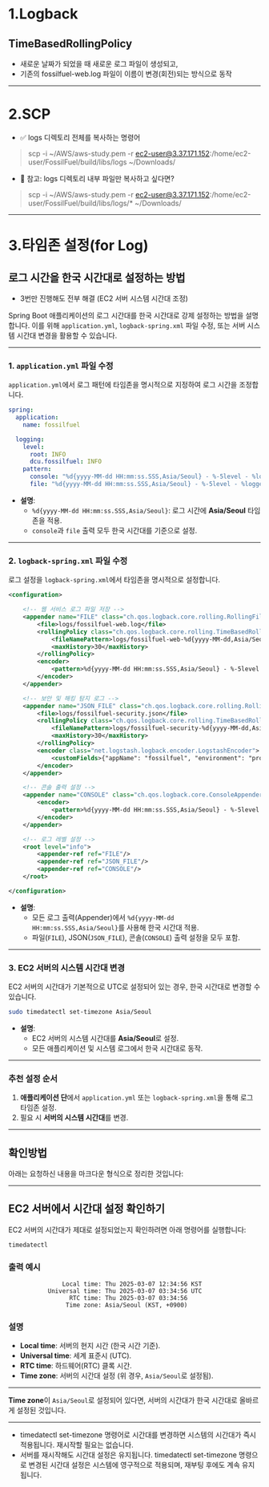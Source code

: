 
# 1.Logback
## TimeBasedRollingPolicy
* 새로운 날짜가 되었을 때 새로운 로그 파일이 생성되고,
* 기존의 fossilfuel-web.log 파일이 이름이 변경(회전)되는 방식으로 동작
---

# 2.SCP
- ✅ logs 디렉토리 전체를 복사하는 명령어
> scp -i ~/AWS/aws-study.pem -r ec2-user@3.37.171.152:/home/ec2-user/FossilFuel/build/libs/logs ~/Downloads/

- 📌 참고: logs 디렉토리 내부 파일만 복사하고 싶다면?
> scp -i ~/AWS/aws-study.pem -r ec2-user@3.37.171.152:/home/ec2-user/FossilFuel/build/libs/logs/* ~/Downloads/


---
# 3.타임존 설정(for Log)


## 로그 시간을 한국 시간대로 설정하는 방법
- 3번만 진행해도 전부 해결 (EC2 서버 시스템 시간대 조정)

Spring Boot 애플리케이션의 로그 시간대를 한국 시간대로 강제 설정하는 방법을 설명합니다. 이를 위해 `application.yml`, `logback-spring.xml` 파일 수정, 또는 서버 시스템 시간대 변경을 활용할 수 있습니다.

---

### 1. **`application.yml` 파일 수정**
`application.yml`에서 로그 패턴에 타임존을 명시적으로 지정하여 로그 시간을 조정합니다.

```yaml
spring:
  application:
    name: fossilfuel

  logging:
    level:
      root: INFO
      dcu.fossilfuel: INFO
    pattern:
      console: "%d{yyyy-MM-dd HH:mm:ss.SSS,Asia/Seoul} - %-5level - %logger{36} - %msg%n"
      file: "%d{yyyy-MM-dd HH:mm:ss.SSS,Asia/Seoul} - %-5level - %logger{36} - %msg%n"
```

- **설명**:
    - `%d{yyyy-MM-dd HH:mm:ss.SSS,Asia/Seoul}`: 로그 시간에 **Asia/Seoul** 타임존을 적용.
    - `console`과 `file` 출력 모두 한국 시간대를 기준으로 설정.

---

### 2. **`logback-spring.xml` 파일 수정**
로그 설정을 `logback-spring.xml`에서 타임존을 명시적으로 설정합니다.

```xml
<configuration>

    <!-- 웹 서비스 로그 파일 저장 -->
    <appender name="FILE" class="ch.qos.logback.core.rolling.RollingFileAppender">
        <file>logs/fossilfuel-web.log</file>
        <rollingPolicy class="ch.qos.logback.core.rolling.TimeBasedRollingPolicy">
            <fileNamePattern>logs/fossilfuel-web-%d{yyyy-MM-dd,Asia/Seoul}.log</fileNamePattern>
            <maxHistory>30</maxHistory>
        </rollingPolicy>
        <encoder>
            <pattern>%d{yyyy-MM-dd HH:mm:ss.SSS,Asia/Seoul} - %-5level - %logger{36} - %msg%n</pattern>
        </encoder>
    </appender>

    <!-- 보안 및 해킹 탐지 로그 -->
    <appender name="JSON_FILE" class="ch.qos.logback.core.rolling.RollingFileAppender">
        <file>logs/fossilfuel-security.json</file>
        <rollingPolicy class="ch.qos.logback.core.rolling.TimeBasedRollingPolicy">
            <fileNamePattern>logs/fossilfuel-security-%d{yyyy-MM-dd,Asia/Seoul}.json</fileNamePattern>
            <maxHistory>30</maxHistory>
        </rollingPolicy>
        <encoder class="net.logstash.logback.encoder.LogstashEncoder">
            <customFields>{"appName": "fossilfuel", "environment": "production"}</customFields>
        </encoder>
    </appender>

    <!-- 콘솔 출력 설정 -->
    <appender name="CONSOLE" class="ch.qos.logback.core.ConsoleAppender">
        <encoder>
            <pattern>%d{yyyy-MM-dd HH:mm:ss.SSS,Asia/Seoul} - %-5level - %logger{36} - %msg%n</pattern>
        </encoder>
    </appender>

    <!-- 로그 레벨 설정 -->
    <root level="info">
        <appender-ref ref="FILE"/>
        <appender-ref ref="JSON_FILE"/>
        <appender-ref ref="CONSOLE"/>
    </root>

</configuration>
```

- **설명**:
    - 모든 로그 출력(Appender)에서 `%d{yyyy-MM-dd HH:mm:ss.SSS,Asia/Seoul}`를 사용해 한국 시간대 적용.
    - 파일(`FILE`), JSON(`JSON_FILE`), 콘솔(`CONSOLE`) 출력 설정을 모두 포함.

---

### 3. **EC2 서버의 시스템 시간대 변경**
EC2 서버의 시간대가 기본적으로 UTC로 설정되어 있는 경우, 한국 시간대로 변경할 수 있습니다.

```bash
sudo timedatectl set-timezone Asia/Seoul
```

- **설명**:
    - EC2 서버의 시스템 시간대를 **Asia/Seoul**로 설정.
    - 모든 애플리케이션 및 시스템 로그에서 한국 시간대로 동작.

---

### 추천 설정 순서
1. **애플리케이션 단**에서 `application.yml` 또는 `logback-spring.xml`을 통해 로그 타임존 설정.
2. 필요 시 **서버의 시스템 시간대**를 변경.

---

확인방법
---

아래는 요청하신 내용을 마크다운 형식으로 정리한 것입니다:

---

## EC2 서버에서 시간대 설정 확인하기

EC2 서버의 시간대가 제대로 설정되었는지 확인하려면 아래 명령어를 실행합니다:

```bash
timedatectl
```

### 출력 예시

```plaintext
               Local time: Thu 2025-03-07 12:34:56 KST
           Universal time: Thu 2025-03-07 03:34:56 UTC
                 RTC time: Thu 2025-03-07 03:34:56
                Time zone: Asia/Seoul (KST, +0900)
```

### 설명
- **Local time**: 서버의 현지 시간 (한국 시간 기준).
- **Universal time**: 세계 표준시 (UTC).
- **RTC time**: 하드웨어(RTC) 클록 시간.
- **Time zone**: 서버의 시간대 설정 (위 경우, `Asia/Seoul`로 설정됨).

---

**Time zone**이 `Asia/Seoul`로 설정되어 있다면, 서버의 시간대가 한국 시간대로 올바르게 설정된 것입니다.

--- 

- timedatectl set-timezone 명령어로 시간대를 변경하면 시스템의 시간대가 즉시 적용됩니다. 재시작할 필요는 없습니다.
- 서버를 재시작해도 시간대 설정은 유지됩니다. timedatectl set-timezone 명령으로 변경된 시간대 설정은 시스템에 영구적으로 적용되며, 재부팅 후에도 계속 유지됩니다.
